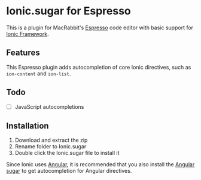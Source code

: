 # Ionic.sugar for Espresso
This is a plugin for MacRabbit's [Espresso](http://macrabbit.com/espresso/) code editor with basic support for [Ionic Framework](http://ionicframework.com/).

## Features
This Espresso plugin adds autocompletion of core Ionic directives, such as `ion-content` and `ion-list`.

## Todo
- [ ] JavaScript autocompletions

## Installation
1. Download and extract the zip
2. Rename folder to Ionic.sugar
3. Double click the Ionic.sugar file to install it

Since Ionic uses [Angular](http://angularjs.org/), it is recommended that you also install the [Angular sugar](https://github.com/olach/Angular.sugar) to get autocompletion for Angular directives.
